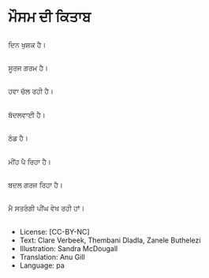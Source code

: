 # ਮੌਸਮ ਦੀ ਕਿਤਾਬ

##
ਦਿਨ ਖੁਸ਼ਕ ਹੈ।

##
ਸੂਰਜ ਗਰਮ ਹੈ।

##
ਹਵਾ ਚੱਲ ਰਹੀ ਹੈ।

##
ਬੱਦਲਵਾਈ ਹੈ।

##
ਠੰਡ ਹੈ।

##
ਮੀਂਹ ਪੈ ਰਿਹਾ ਹੈ।

##
ਬਦਲ ਗਰਜ ਰਿਹਾ ਹੈ।

##
ਮੈ ਸਤਰੰਗੀ ਪੀਂਘ ਵੇਖ ਰਹੀ ਹਾਂ।

##
* License: [CC-BY-NC]
* Text: Clare Verbeek, Thembani Dladla, Zanele Buthelezi
* Illustration: Sandra McDougall
* Translation: Anu Gill
* Language: pa
